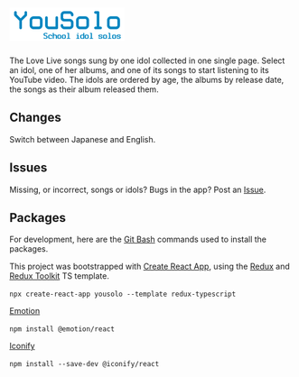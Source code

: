 # [![YouSolo School idol solos](./src/media/yousolo-logo.png "YouSolo logo")](https://yousolo.netlify.app/)

The Love Live songs sung by one idol collected in one single page. Select an idol, one of her albums, and one of its songs to start listening to its YouTube video. The idols are ordered by age, the albums by release date, the songs as their album released them.  

## Changes

Switch between Japanese and English.  

## Issues

Missing, or incorrect, songs or idols? Bugs in the app? Post an [Issue](https://github.com/maki-keep/YouSolo/issues).  

## Packages

For development, here are the [Git Bash](https://git-scm.com/downloads) commands used to install the packages.  

This project was bootstrapped with [Create React App](https://github.com/facebook/create-react-app), using the [Redux](https://redux.js.org/) and [Redux Toolkit](https://redux-toolkit.js.org/) TS template.  

`npx create-react-app yousolo --template redux-typescript`  

[Emotion](https://www.npmjs.com/package/@emotion/react)  

`npm install @emotion/react`  

[Iconify](https://icon-sets.iconify.design/)  

`npm install --save-dev @iconify/react`  
